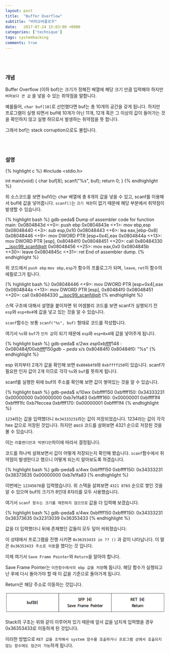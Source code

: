 ```yaml
---
layout: post
title:  "Buffer Overflow"
subtitle: "버퍼오버플로우"
date:   2017-07-24 15:03:00 +0900
categories: ['technique']
tags: systemhacking
comments: true
---
```


<br/><br/>
### 개념

Buffer Overflow (이하 bof)는 크기가 정해진 배열에 해당 크기 만큼 입력해야 하지만 `버퍼보다 큰 값`
을 넣을 수 있는 취약점을 말합니다.

예를들어, `char buf[10]`로 선언했다면 buf는 총 10개의 공간을 갖게 됩니다. 하지만 프로그램이 실행 되면서 buf에 10개가 아닌 11개, 12개 혹은 그 이상의 값이 들어가는 것을 확인하지 않고 실행 하므로서 발생하는 취약점을 뜻 합니다.

그래서 bof는 stack corruption으로도 불립니다.

<br/><br/>
### 설명
{% highlight c %}
#include <stdio.h>

int main(void)
{
	char buf[8];
	scanf("%s", buf);
	return 0;
}
{% endhighlight %}

위 소스코드를 보면 buf라는 char 배열에 총 8개의 값을 넣을 수 있고, scanf를 이용해서 buf에 값을 넣어줍니다. `scanf()`는 `크기 제한`이 없기 때문에 해당 부분에서 취약점이 발생할 수 있습니다.


{% highlight bash %}
gdb-peda$ Dump of assembler code for function main:
0x0804843d <+0>:	push	ebp
0x0804843e <+1>:	mov 	ebp,esp
0x08048440 <+3>:	sub 	esp,0x10
0x08048443 <+6>:	lea 	eax,[ebp-0x8]
0x08048446 <+9>:	mov	DWORD PTR [esp+0x4],eax
0x0804844a <+13>:	mov	DWORD PTR [esp], 0x80484f0
0x08048451 <+20>:	call	0x80484330 <__isoc99_scanf@plt>
0x08048456 <+25>:	mov	eax,0x0
0x0804845b <+30>:	leave
0x0804845c <+31>:	ret
End of assembler dump.
{% endhighlight %}

위 코드에서 `push ebp` `mov ebp,esp`가 함수의 프롤로그가 되며, `leave`, `ret`이 함수의 에필로그가 됩니다.



{% highlight bash %}
0x08048446 <+9>:	mov	DWORD PTR [esp+0x4],eax
0x0804844a <+13>:	mov	DWORD PTR [esp], 0x80484f0
0x08048451 <+20>:	call	0x80484330 <__isoc99_scanf@plt>
{% endhighlight %}

스택 구조에 대해서 설명을 붙이자면 위 어셈블리 코드를 보면 scanf가 실행되기 전 `esp`와 `esp+0x4`에 값을 넣고 있는 것을 알 수 있습니다. 

`scanf`함수는 보통 `scanf("%s", buf)` 형태로 코드를 작성합니다.

여기서 `%s`와 `buf`가 `인자 값`이 되기 때문에 `esp`와 `esp+0x4`에 값을 넣어주게 됩니다.

{% highlight bash %}
gdb-peda$ x/2wx $esp
0xbffff148:	0x080484f0	0xbffff150
gdb-peda$ x/s 0x80484f0
0x80484f0:	"%s"
{% endhighlight %}

esp 위치부터 2개가 값을 확인해 보면 `0x80484f0`와 `0xbffff150`이 있습니다. scanf가 필요한 인자 값이 2개 이므로 각각 `%s`와 `buf`를 뜻하게 됩니다.

scanf를 실행한 뒤에 buf의 주소를 확인해 보면 값이 쌓여있는 것을 알 수 있습니다.

{% highlight bash %}
gdb-peda$ x/10wx 0xbffff150
0xbffff150:	0x34333231	0x00000000	0x00000000	0xb7e1fa83
0xbffff160:	0x00000001	0xbffff1f4	0xbffff1fc	0xb7feccea
0xbffff170:	0x00000001	0xbffff1f4
{% endhighlight %}

`1234`라는 값을 입력했더니 `0x34333231`라는 값이 저장되었습니다. 1234라는 값이 각각 hex 값으로 저장된 것입니다. 하지만 ascii 코드를 살펴보면 4321 순으로 저장된 것을 볼 수 있습니다.

이는 `리틀엔디안과 빅엔디안`차이에 따라서 결정됩니다.


코드를 하나씩 살펴보면서 값이 어떻게 저장되는지 확인해 봤습니다. `scanf`함수에서 취약점이 발생한다고 했으니 어떻게 되는지 알아보도록 하겠습니다.

{% highlight bash %}
gdb-peda$ x/4wx 0xbffff150
0xbffff150:	0x34333231	0x38373635	0x00000000	0xb7e1fa83
{% endhighlight %}

이번에는 `12345678`을 입력했습니다. 위 스택을 살펴보면 `4321 8765` 순으로 쌓인 것을 알 수 있으며 buf의 크기가 8인데 8자리를 모두 사용했습니다.

여기서 `scanf 함수는 크기를 제한하지 않으므로` 값을 더 입력해 보겠습니다.

{% highlight bash %}
gdb-peda$ x/4wx 0xbffff150
0xbffff150:	0x34333231	0x38373635	0x32313039	0x36353433
{% endhighlight %}

값을 더 입력했더니 뒤에 존재했던 값들이 모두 덮어 씌워졌습니다.

이 상태에서 프로그램을 진행 시키면 `0x36353433 in ?? ()` 과 같이 나타납니다. 이 말은 `0x36353433 주소로 이동`을 했다는 것 입니다.

이제 여기서 `Save Frame Pointer`와 `Return`을 알아야 합니다.

Save Frame Pointer는 `이전함수에서의 ebp 값을 저장`해 둡니다. 해당 함수가 실행되고 난 후에 다시 돌아가야 할 때 이 값을 기준으로 돌아가게 됩니다.

Return은 해당 주소로 이동하는 것입니다.

![stack](/img/system_hacking/bof/stack.png)

Stack의 구조는 위와 같이 이루어져 있기 때문에 앞서 값을 넘치게 입력했을 경우 0x36353433로 이동하게 된 것입니다.

이러한 방법으로 `RET 값을 조작해서 system 함수를 호출하거나 프로그램 상에서 호출되지 않는 함수에도 접근이 가능`하게 됩니다.